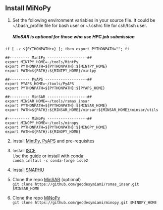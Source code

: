## Install MiNoPy

1. Set the following environment variables in your source file. It could be ~/.bash_profile file for bash user or ~/.cshrc file for csh/tcsh user.

   ##### MinSAR is optional for those who use HPC job submission 

```
if [ -z ${PYTHONPATH+x} ]; then export PYTHONPATH=""; fi

##--------- MintPy ------------------##
export MINTPY_HOME=~/tools/MintPy
export PYTHONPATH=${PYTHONPATH}:${MINTPY_HOME}
export PATH=${PATH}:${MINTPY_HOME}/mintpy

##--------- PyAPS -------------------##
export PYAPS_HOME=~/tools/PyAPS
export PYTHONPATH=${PYTHONPATH}:${PYAPS_HOME}

##--------- MinSAR ------------------##
export MINSAR_HOME=~/tools/rsmas_insar
export PYTHONPATH=${PYTHONPATH}:${MINSAR_HOME}
export PATH=${PATH}:${MINSAR_HOME}/minsar:${MINSAR_HOME}/minsar/utils

#---------- MiNoPy ------------------##
export MINOPY_HOME=~/tools/minopy
export PYTHONPATH=${PYTHONPATH}:${MINOPY_HOME}
export PATH=${PATH}:${MINOPY_HOME}

```

2. Install [MintPy, PyAPS](https://github.com/insarlab/MintPy/blob/main/docs/installation.md) and pre-requisites

3. Install [ISCE](https://github.com/isce-framework/isce2)\
Use the [guide](https://github.com/isce-framework/isce2) or install with conda:\
`conda install -c conda-forge isce2 `

4. Install [SNAPHU](https://web.stanford.edu/group/radar/softwareandlinks/sw/snaphu/)

5. Clone the repo [MinSAR](https://github.com/geodesymiami/rsmas_insar) (optional)\
`git clone https://github.com/geodesymiami/rsmas_insar.git $MINSAR_HOME`

6. Clone the repo [MiNoPy](https://github.com/geodesymiami/minopy)\
`git clone https://github.com/geodesymiami/minopy.git $MINOPY_HOME`

